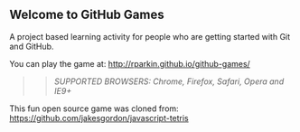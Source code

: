 ## Welcome to GitHub Games

A project based learning activity for people who are getting started with Git and GitHub.

You can play the game at: http://rparkin.github.io/github-games/

>> _*SUPPORTED BROWSERS*: Chrome, Firefox, Safari, Opera and IE9+_

This fun open source game was cloned from: https://github.com/jakesgordon/javascript-tetris
